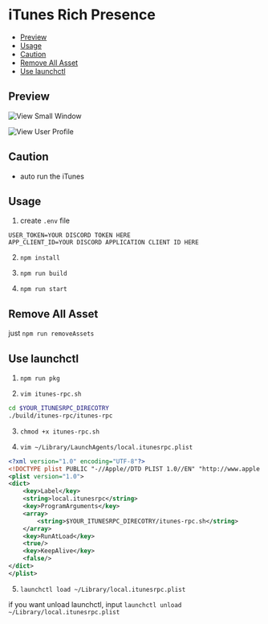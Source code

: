 # iTunes Rich Presence

- [Preview](#preview)
- [Usage](#usage)
- [Caution](#caution)
- [Remove All Asset](#remove-all-asset)
- [Use launchctl](#use-launchctl)

## Preview

![View Small Window](https://imgur.com/0ZCMf2k.png)

![View User Profile](https://imgur.com/35Ro6zw.png)

## Caution

- auto run the iTunes

## Usage

1. create `.env` file

```
USER_TOKEN=YOUR DISCORD TOKEN HERE
APP_CLIENT_ID=YOUR DISCORD APPLICATION CLIENT ID HERE
```

2. `npm install`

3. `npm run build`

4. `npm run start`

## Remove All Asset

just `npm run removeAssets`

## Use launchctl

1. `npm run pkg`

2. `vim itunes-rpc.sh`

```sh
cd $YOUR_ITUNESRPC_DIRECOTRY
./build/itunes-rpc/itunes-rpc
```

3. `chmod +x itunes-rpc.sh`

4. `vim ~/Library/LaunchAgents/local.itunesrpc.plist`

```xml
<?xml version="1.0" encoding="UTF-8"?>
<!DOCTYPE plist PUBLIC "-//Apple//DTD PLIST 1.0//EN" "http://www.apple.com/DTDs/PropertyList-1.0.dtd">
<plist version="1.0">
<dict>
    <key>Label</key>
    <string>local.itunesrpc</string>
    <key>ProgramArguments</key>
    <array>
        <string>$YOUR_ITUNESRPC_DIRECOTRY/itunes-rpc.sh</string>
    </array>
    <key>RunAtLoad</key>
    <true/>
    <key>KeepAlive</key>
    <false/>
</dict>
</plist>
```

5. `launchctl load ~/Library/local.itunesrpc.plist`

if you want unload launchctl, input `launchctl unload ~/Library/local.itunesrpc.plist`
